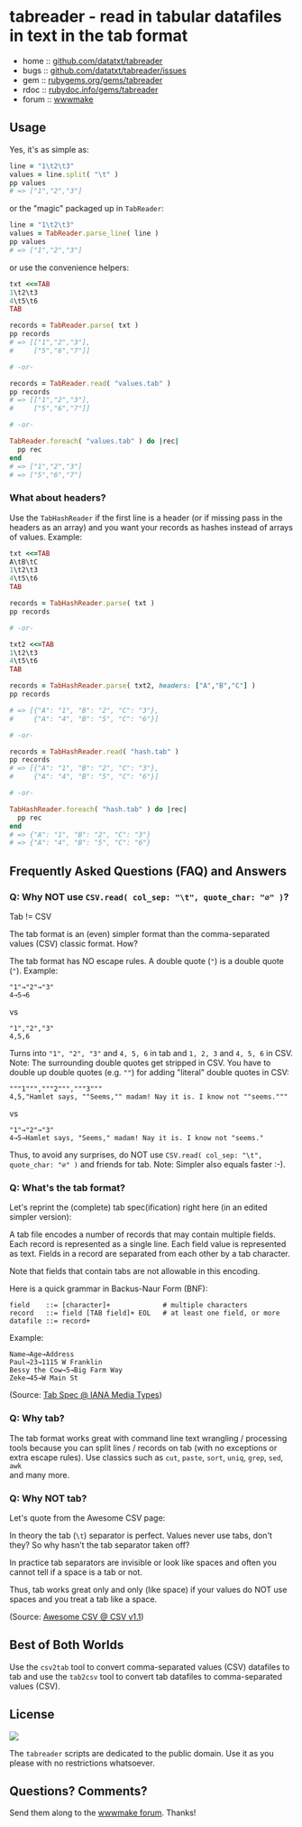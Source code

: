 # tabreader - read in tabular datafiles in text in the tab format

* home  :: [github.com/datatxt/tabreader](https://github.com/datatxt/tabreader)
* bugs  :: [github.com/datatxt/tabreader/issues](https://github.com/datatxt/tabreader/issues)
* gem   :: [rubygems.org/gems/tabreader](https://rubygems.org/gems/tabreader)
* rdoc  :: [rubydoc.info/gems/tabreader](http://rubydoc.info/gems/tabreader)
* forum :: [wwwmake](http://groups.google.com/group/wwwmake)


## Usage

Yes, it's as simple as:

``` ruby
line = "1\t2\t3"
values = line.split( "\t" )
pp values
# => ["1","2","3"]
```

or the "magic" packaged up in `TabReader`:

``` ruby
line = "1\t2\t3"
values = TabReader.parse_line( line )
pp values
# => ["1","2","3"]
```

or use the convenience helpers:

``` ruby
txt <<=TAB
1\t2\t3
4\t5\t6
TAB

records = TabReader.parse( txt )
pp records
# => [["1","2","3"],
#     ["5","6","7"]]

# -or-

records = TabReader.read( "values.tab" )
pp records
# => [["1","2","3"],
#     ["5","6","7"]]

# -or-

TabReader.foreach( "values.tab" ) do |rec|
  pp rec
end
# => ["1","2","3"]
# => ["5","6","7"]
```


### What about headers?

Use the `TabHashReader`
if the first line is a header (or if missing pass in the headers
as an array) and you want your records as hashes instead of arrays of values.
Example:

``` ruby
txt <<=TAB
A\tB\tC
1\t2\t3
4\t5\t6
TAB

records = TabHashReader.parse( txt )
pp records

# -or-

txt2 <<=TAB
1\t2\t3
4\t5\t6
TAB

records = TabHashReader.parse( txt2, headers: ["A","B","C"] )
pp records

# => [{"A": "1", "B": "2", "C": "3"},
#     {"A": "4", "B": "5", "C": "6"}]

# -or-

records = TabHashReader.read( "hash.tab" )
pp records
# => [{"A": "1", "B": "2", "C": "3"},
#     {"A": "4", "B": "5", "C": "6"}]

# -or-

TabHashReader.foreach( "hash.tab" ) do |rec|
  pp rec
end
# => {"A": "1", "B": "2", "C": "3"}
# => {"A": "4", "B": "5", "C": "6"}
```





## Frequently Asked Questions (FAQ) and Answers

### Q: Why NOT use `CSV.read( col_sep: "\t", quote_char: "∅" )`?

Tab != CSV

The tab format is an (even) simpler format than
the comma-separated values (CSV) classic format. How?

The tab format has NO escape rules.
A double quote (`"`) is a double quote (`"`). Example:

```
"1"→"2"→"3"
4→5→6
```
vs

```
"1","2","3"
4,5,6
```

Turns into `"1", "2", "3"` and `4, 5, 6`
in tab and `1, 2, 3` and `4, 5, 6` in CSV.
Note: The surrounding double quotes get stripped in CSV.
You have to double up double quotes (e.g. `""`)
for adding "literal" double quotes in CSV:

```
"""1""","""2""","""3"""
4,5,"Hamlet says, ""Seems,"" madam! Nay it is. I know not ""seems."""
```

vs

```
"1"→"2"→"3"
4→5→Hamlet says, "Seems," madam! Nay it is. I know not "seems."
```

Thus, to avoid any surprises, do NOT use
`CSV.read( col_sep: "\t", quote_char: "∅" )` and friends for tab.
Note: Simpler also equals faster :-).



### Q: What's the tab format?

Let's reprint the (complete) tab spec(ification) right here
(in an edited simpler version):

A tab file encodes a number of records that may contain multiple fields.
Each record is represented as a single line.
Each field value is represented as text.
Fields in a record are separated from each other by a tab character.

Note that fields that contain tabs are not allowable in this encoding.

Here is a quick grammar in Backus-Naur Form (BNF):

```
field    ::= [character]+             # multiple characters
record   ::= field [TAB field]+ EOL   # at least one field, or more
datafile ::= record+
```

Example:

```
Name→Age→Address
Paul→23→1115 W Franklin
Bessy the Cow→5→Big Farm Way
Zeke→45→W Main St
```

(Source: [Tab Spec @ IANA Media Types](https://www.iana.org/assignments/media-types/text/tab-separated-values))





### Q: Why tab?

The tab format works great with
command line text wrangling / processing tools
because you can split lines / records on tab
(with no exceptions or extra escape rules).
Use classics such as `cut`, `paste`, `sort`, `uniq`, `grep`, `sed`, `awk`  
and many more.




### Q: Why NOT tab?

Let's quote from the Awesome CSV page:

In theory the tab (`\t`) separator is perfect. Values never use tabs, don't they?  So why hasn't the tab separator taken off?

In practice tab separators are invisible or look like spaces and often you cannot tell if a space is a tab or not.

Thus, tab works great only and only (like space) if your values do NOT use spaces and you treat a tab like a space.

(Source: [Awesome CSV @ CSV v1.1](https://github.com/csv11/awesome-csv))



## Best of Both Worlds

Use the `csv2tab` tool to convert comma-separated values (CSV) datafiles
to tab and use the `tab2csv` tool to convert tab datafiles to
comma-separated values (CSV).




## License

![](https://publicdomainworks.github.io/buttons/zero88x31.png)

The `tabreader` scripts are dedicated to the public domain.
Use it as you please with no restrictions whatsoever.

## Questions? Comments?

Send them along to the [wwwmake forum](http://groups.google.com/group/wwwmake).
Thanks!
